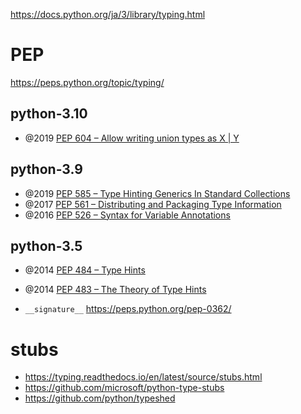 
https://docs.python.org/ja/3/library/typing.html

# PEP
https://peps.python.org/topic/typing/

## python-3.10
- @2019 [PEP 604 – Allow writing union types as X | Y](https://peps.python.org/pep-0604/)
## python-3.9
- @2019 [PEP 585 – Type Hinting Generics In Standard Collections](https://peps.python.org/pep-0585/)
- @2017 [PEP 561 – Distributing and Packaging Type Information](https://peps.python.org/pep-0561/)
- @2016 [PEP 526 – Syntax for Variable Annotations](https://peps.python.org/pep-0526/)
## python-3.5
- @2014 [PEP 484 – Type Hints](https://peps.python.org/pep-0484/)
- @2014 [PEP 483 – The Theory of Type Hints](https://peps.python.org/pep-0483/)

- `__signature__` https://peps.python.org/pep-0362/

# stubs
- https://typing.readthedocs.io/en/latest/source/stubs.html
- https://github.com/microsoft/python-type-stubs
- https://github.com/python/typeshed

